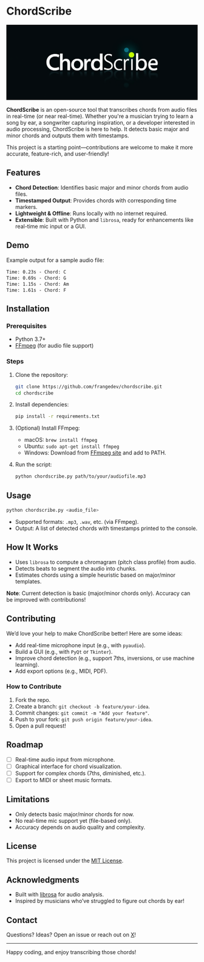 # ChordScribe

![ChordScribe Logo](chordscribe_logo.png)

**ChordScribe** is an open-source tool that transcribes chords from audio files in real-time (or near real-time). Whether you're a musician trying to learn a song by ear, a songwriter capturing inspiration, or a developer interested in audio processing, ChordScribe is here to help. It detects basic major and minor chords and outputs them with timestamps.

This project is a starting point—contributions are welcome to make it more accurate, feature-rich, and user-friendly!

## Features
- **Chord Detection**: Identifies basic major and minor chords from audio files.
- **Timestamped Output**: Provides chords with corresponding time markers.
- **Lightweight & Offline**: Runs locally with no internet required.
- **Extensible**: Built with Python and `librosa`, ready for enhancements like real-time mic input or a GUI.

## Demo
Example output for a sample audio file:
```
Time: 0.23s - Chord: C
Time: 0.69s - Chord: G
Time: 1.15s - Chord: Am
Time: 1.61s - Chord: F
```

## Installation

### Prerequisites
- Python 3.7+
- [FFmpeg](https://ffmpeg.org/download.html) (for audio file support)

### Steps
1. Clone the repository:
   ```bash
   git clone https://github.com/frangedev/chordscribe.git
   cd chordscribe
   ```
2. Install dependencies:
   ```bash
   pip install -r requirements.txt
   ```
3. (Optional) Install FFmpeg:
   - macOS: `brew install ffmpeg`
   - Ubuntu: `sudo apt-get install ffmpeg`
   - Windows: Download from [FFmpeg site](https://ffmpeg.org/download.html) and add to PATH.

4. Run the script:
   ```bash
   python chordscribe.py path/to/your/audiofile.mp3
   ```

## Usage
```bash
python chordscribe.py <audio_file>
```
- Supported formats: `.mp3`, `.wav`, etc. (via FFmpeg).
- Output: A list of detected chords with timestamps printed to the console.

## How It Works
- Uses `librosa` to compute a chromagram (pitch class profile) from audio.
- Detects beats to segment the audio into chunks.
- Estimates chords using a simple heuristic based on major/minor templates.

**Note**: Current detection is basic (major/minor chords only). Accuracy can be improved with contributions!

## Contributing
We’d love your help to make ChordScribe better! Here are some ideas:
- Add real-time microphone input (e.g., with `pyaudio`).
- Build a GUI (e.g., with `PyQt` or `Tkinter`).
- Improve chord detection (e.g., support 7ths, inversions, or use machine learning).
- Add export options (e.g., MIDI, PDF).

### How to Contribute
1. Fork the repo.
2. Create a branch: `git checkout -b feature/your-idea`.
3. Commit changes: `git commit -m "Add your feature"`.
4. Push to your fork: `git push origin feature/your-idea`.
5. Open a pull request!

## Roadmap
- [ ] Real-time audio input from microphone.
- [ ] Graphical interface for chord visualization.
- [ ] Support for complex chords (7ths, diminished, etc.).
- [ ] Export to MIDI or sheet music formats.

## Limitations
- Only detects basic major/minor chords for now.
- No real-time mic support yet (file-based only).
- Accuracy depends on audio quality and complexity.

## License
This project is licensed under the [MIT License](LICENSE).

## Acknowledgments
- Built with [librosa](https://librosa.org/) for audio analysis.
- Inspired by musicians who’ve struggled to figure out chords by ear!

## Contact
Questions? Ideas? Open an issue or reach out on [X](https://x.com/FRANGEinIST)!

---

Happy coding, and enjoy transcribing those chords!
